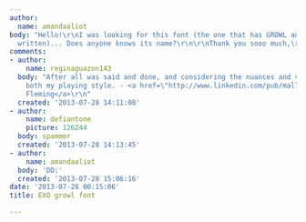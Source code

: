 ```yaml
---
author:
  name: amandaaliot
body: "Hello!\r\nI was looking for this font (the one that has GROWL and \uC73C\uB974\uB801
  written)... Does anyone knows its name?\r\n\r\nThank you sooo much,\r\nAmanda."
comments:
- author:
    name: reginaguazon143
  body: "After all was said and done, and considering the nuances and variables of
    both my playing style. - <a href=\"http://www.linkedin.com/pub/mallory-fleming/59/64a/163\">Mallory
    Fleming</a>\r\n"
  created: '2013-07-28 14:11:08'
- author:
    name: defiantone
    picture: 126244
  body: spammer
  created: '2013-07-28 14:13:45'
- author:
    name: amandaaliot
  body: 'DD:'
  created: '2013-07-28 15:06:16'
date: '2013-07-28 00:15:06'
title: EXO growl font

---
```

